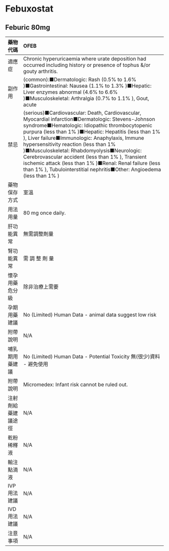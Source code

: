 # Febuxostat

## Feburic 80mg

| 藥物代碼           | OFEB                                                                                                                                                                                                                                                                                                                                                                                                                                                                                                                                             |
|:-------------------|:-------------------------------------------------------------------------------------------------------------------------------------------------------------------------------------------------------------------------------------------------------------------------------------------------------------------------------------------------------------------------------------------------------------------------------------------------------------------------------------------------------------------------------------------------|
| 適應症             | Chronic hyperuricaemia where urate deposition had occurred including history or presence of tophus &/or gouty arthritis.                                                                                                                                                                                                                                                                                                                                                                                                                         |
| 副作用             | (common):■Dermatologic: Rash (0.5% to 1.6% )■Gastrointestinal: Nausea (1.1% to 1.3% )■Hepatic: Liver enzymes abnormal (4.6% to 6.6% )■Musculoskeletal: Arthralgia (0.7% to 1.1% ), Gout, acute                                                                                                                                                                                                                                                                                                                                                   |
| 禁忌               | (serious)■Cardiovascular: Death, Cardiovascular, Myocardial infarction■Dermatologic: Stevens-Johnson syndrome■Hematologic: Idiopathic thrombocytopenic purpura (less than 1% )■Hepatic: Hepatitis (less than 1% ), Liver failure■Immunologic: Anaphylaxis, Immune hypersensitivity reaction (less than 1% )■Musculoskeletal: Rhabdomyolysis■Neurologic: Cerebrovascular accident (less than 1% ), Transient ischemic attack (less than 1% )■Renal: Renal failure (less than 1% ), Tubulointerstitial nephritis■Other: Angioedema (less than 1% ) |
| 藥物保存方式       | 室溫                                                                                                                                                                                                                                                                                                                                                                                                                                                                                                                                             |
| 用法用量           | 80 mg once daily.                                                                                                                                                                                                                                                                                                                                                                                                                                                                                                                                |
| 肝功能異常         | 無需調整劑量                                                                                                                                                                                                                                                                                                                                                                                                                                                                                                                                     |
| 腎功能異常         | 需 調 整 劑 量                                                                                                                                                                                                                                                                                                                                                                                                                                                                                                                                   |
| 懷孕用藥危分級     | 除非治療上需要                                                                                                                                                                                                                                                                                                                                                                                                                                                                                                                                   |
| 孕期用藥建議       | No (Limited) Human Data - animal data suggest low risk                                                                                                                                                                                                                                                                                                                                                                                                                                                                                           |
| 附帶說明           | N/A                                                                                                                                                                                                                                                                                                                                                                                                                                                                                                                                              |
| 哺乳期用藥建議     | No (Limited) Human Data - Potential Toxicity 無(很少)資料 - 避免使用                                                                                                                                                                                                                                                                                                                                                                                                                                                                             |
| 附帶說明           | Micromedex: Infant risk cannot be ruled out.                                                                                                                                                                                                                                                                                                                                                                                                                                                                                                     |
| 注射劑給藥建議途徑 | N/A                                                                                                                                                                                                                                                                                                                                                                                                                                                                                                                                              |
| 乾粉稀釋液         | N/A                                                                                                                                                                                                                                                                                                                                                                                                                                                                                                                                              |
| 輸注點滴液         | N/A                                                                                                                                                                                                                                                                                                                                                                                                                                                                                                                                              |
| IVP 用法建議       | N/A                                                                                                                                                                                                                                                                                                                                                                                                                                                                                                                                              |
| IVD 用法建議       | N/A                                                                                                                                                                                                                                                                                                                                                                                                                                                                                                                                              |
| 注意事項           | N/A                                                                                                                                                                                                                                                                                                                                                                                                                                                                                                                                              |

